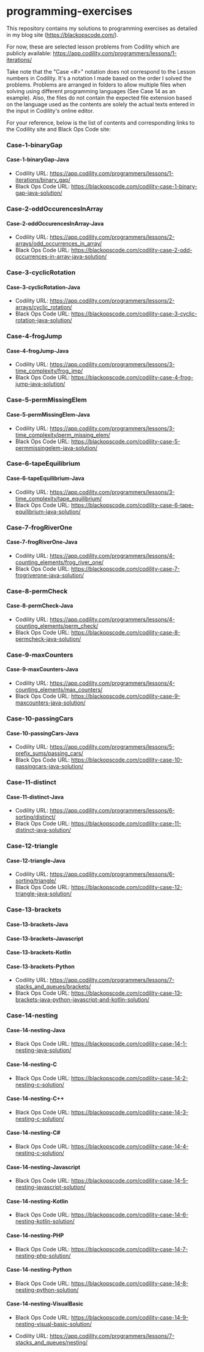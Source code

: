 # programming-exercises
This repository contains my solutions to programming exercises as detailed in my blog site (https://blackopscode.com/).

For now, these are selected lesson problems from Codility which are publicly available:
https://app.codility.com/programmers/lessons/1-iterations/

Take note that the "Case <#>" notation does not correspond to the Lesson numbers in Codility. It's a notation I made based on the order I solved the problems. 
Problems are arranged in folders to allow multiple files when solving using different programming languages (See Case 14 as an example). 
Also, the files do not contain the expected file extension based on the language used as the contents are solely the actual texts entered in the input in Codility's online editor.

For your reference, below is the list of contents and corresponding links to the Codility site and Black Ops Code site:

### Case-1-binaryGap
#### Case-1-binaryGap-Java
- Codility URL: https://app.codility.com/programmers/lessons/1-iterations/binary_gap/
- Black Ops Code URL: https://blackopscode.com/codility-case-1-binary-gap-java-solution/

### Case-2-oddOccurencesInArray
#### Case-2-oddOccurencesInArray-Java
- Codility URL: https://app.codility.com/programmers/lessons/2-arrays/odd_occurrences_in_array/
- Black Ops Code URL: https://blackopscode.com/codility-case-2-odd-occurrences-in-array-java-solution/

### Case-3-cyclicRotation
#### Case-3-cyclicRotation-Java
- Codility URL: https://app.codility.com/programmers/lessons/2-arrays/cyclic_rotation/
- Black Ops Code URL: https://blackopscode.com/codility-case-3-cyclic-rotation-java-solution/

### Case-4-frogJump
#### Case-4-frogJump-Java
- Codility URL:  https://app.codility.com/programmers/lessons/3-time_complexity/frog_jmp/
- Black Ops Code URL: https://blackopscode.com/codility-case-4-frog-jump-java-solution/

### Case-5-permMissingElem
#### Case-5-permMissingElem-Java
- Codility URL: https://app.codility.com/programmers/lessons/3-time_complexity/perm_missing_elem/
- Black Ops Code URL: https://blackopscode.com/codility-case-5-permmissingelem-java-solution/
	
### Case-6-tapeEquilibrium
#### Case-6-tapeEquilibrium-Java
- Codility URL: https://app.codility.com/programmers/lessons/3-time_complexity/tape_equilibrium/
- Black Ops Code URL: https://blackopscode.com/codility-case-6-tape-equilibrium-java-solution/

### Case-7-frogRiverOne
#### Case-7-frogRiverOne-Java
- Codility URL: https://app.codility.com/programmers/lessons/4-counting_elements/frog_river_one/
- Black Ops Code URL: https://blackopscode.com/codility-case-7-frogriverone-java-solution/

### Case-8-permCheck
#### Case-8-permCheck-Java
- Codility URL: https://app.codility.com/programmers/lessons/4-counting_elements/perm_check/
- Black Ops Code URL: https://blackopscode.com/codility-case-8-permcheck-java-solution/

### Case-9-maxCounters
#### Case-9-maxCounters-Java
- Codility URL: https://app.codility.com/programmers/lessons/4-counting_elements/max_counters/
- Black Ops Code URL: https://blackopscode.com/codility-case-9-maxcounters-java-solution/
	
### Case-10-passingCars
#### Case-10-passingCars-Java
- Codility URL: https://app.codility.com/programmers/lessons/5-prefix_sums/passing_cars/
- Black Ops Code URL: https://blackopscode.com/codility-case-10-passingcars-java-solution/

### Case-11-distinct
#### Case-11-distinct-Java
- Codility URL: https://app.codility.com/programmers/lessons/6-sorting/distinct/
- Black Ops Code URL: https://blackopscode.com/codility-case-11-distinct-java-solution/
	
### Case-12-triangle
#### Case-12-triangle-Java
- Codility URL: https://app.codility.com/programmers/lessons/6-sorting/triangle/
- Black Ops Code URL: https://blackopscode.com/codility-case-12-triangle-java-solution/
	
### Case-13-brackets
#### Case-13-brackets-Java
#### Case-13-brackets-Javascript
#### Case-13-brackets-Kotlin
#### Case-13-brackets-Python
- Codility URL: https://app.codility.com/programmers/lessons/7-stacks_and_queues/brackets/
- Black Ops Code URL: https://blackopscode.com/codility-case-13-brackets-java-python-javascript-and-kotlin-solution/

### Case-14-nesting
#### Case-14-nesting-Java
- Black Ops Code URL: https://blackopscode.com/codility-case-14-1-nesting-java-solution/

#### Case-14-nesting-C
- Black Ops Code URL: https://blackopscode.com/codility-case-14-2-nesting-c-solution/
	
#### Case-14-nesting-C++
- Black Ops Code URL: https://blackopscode.com/codility-case-14-3-nesting-c-solution/
	
#### Case-14-nesting-C#
- Black Ops Code URL: https://blackopscode.com/codility-case-14-4-nesting-c-solution/
	
#### Case-14-nesting-Javascript
- Black Ops Code URL: https://blackopscode.com/codility-case-14-5-nesting-javascript-solution/
	
#### Case-14-nesting-Kotlin
- Black Ops Code URL: https://blackopscode.com/codility-case-14-6-nesting-kotlin-solution/
	
#### Case-14-nesting-PHP
- Black Ops Code URL: https://blackopscode.com/codility-case-14-7-nesting-php-solution/
	
#### Case-14-nesting-Python
- Black Ops Code URL: https://blackopscode.com/codility-case-14-8-nesting-python-solution/
	
#### Case-14-nesting-VisualBasic
- Black Ops Code URL: https://blackopscode.com/codility-case-14-9-nesting-visual-basic-solution/
		
- Codility URL: https://app.codility.com/programmers/lessons/7-stacks_and_queues/nesting/

